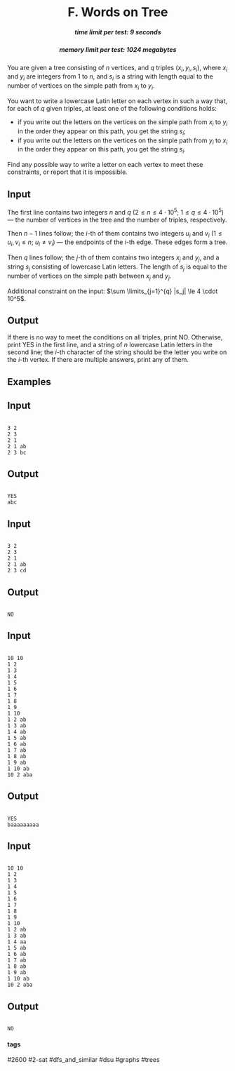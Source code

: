 <h1 style='text-align: center;'> F. Words on Tree</h1>

<h5 style='text-align: center;'>time limit per test: 9 seconds</h5>
<h5 style='text-align: center;'>memory limit per test: 1024 megabytes</h5>

You are given a tree consisting of $n$ vertices, and $q$ triples $(x_i, y_i, s_i)$, where $x_i$ and $y_i$ are integers from $1$ to $n$, and $s_i$ is a string with length equal to the number of vertices on the simple path from $x_i$ to $y_i$.

You want to write a lowercase Latin letter on each vertex in such a way that, for each of $q$ given triples, at least one of the following conditions holds:

* if you write out the letters on the vertices on the simple path from $x_i$ to $y_i$ in the order they appear on this path, you get the string $s_i$;
* if you write out the letters on the vertices on the simple path from $y_i$ to $x_i$ in the order they appear on this path, you get the string $s_i$.

Find any possible way to write a letter on each vertex to meet these constraints, or report that it is impossible.

## Input

The first line contains two integers $n$ and $q$ ($2 \le n \le 4 \cdot 10^5$; $1 \le q \le 4 \cdot 10^5$) — the number of vertices in the tree and the number of triples, respectively.

Then $n - 1$ lines follow; the $i$-th of them contains two integers $u_i$ and $v_i$ ($1 \le u_i, v_i \le n$; $u_i \ne v_i$) — the endpoints of the $i$-th edge. These edges form a tree.

Then $q$ lines follow; the $j$-th of them contains two integers $x_j$ and $y_j$, and a string $s_j$ consisting of lowercase Latin letters. The length of $s_j$ is equal to the number of vertices on the simple path between $x_j$ and $y_j$.

Additional constraint on the input: $\sum \limits_{j=1}^{q} |s_j| \le 4 \cdot 10^5$.

## Output

If there is no way to meet the conditions on all triples, print NO. Otherwise, print YES in the first line, and a string of $n$ lowercase Latin letters in the second line; the $i$-th character of the string should be the letter you write on the $i$-th vertex. If there are multiple answers, print any of them.

## Examples

## Input


```

3 2
2 3
2 1
2 1 ab
2 3 bc

```
## Output


```

YES
abc
```
## Input


```

3 2
2 3
2 1
2 1 ab
2 3 cd

```
## Output


```

NO

```
## Input


```

10 10
1 2
1 3
1 4
1 5
1 6
1 7
1 8
1 9
1 10
1 2 ab
1 3 ab
1 4 ab
1 5 ab
1 6 ab
1 7 ab
1 8 ab
1 9 ab
1 10 ab
10 2 aba

```
## Output


```

YES
baaaaaaaaa
```
## Input


```

10 10
1 2
1 3
1 4
1 5
1 6
1 7
1 8
1 9
1 10
1 2 ab
1 3 ab
1 4 aa
1 5 ab
1 6 ab
1 7 ab
1 8 ab
1 9 ab
1 10 ab
10 2 aba

```
## Output


```

NO

```


#### tags 

#2600 #2-sat #dfs_and_similar #dsu #graphs #trees 